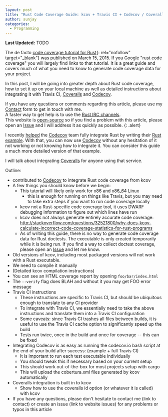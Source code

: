 ```yaml
---
layout: post
title: "Rust Code Coverage Guide: kcov + Travis CI + Codecov / Coveralls"
author: sunjay
categories:
  - Programming
---
```


**Last Updated:** TODO

The de facto [code coverage tutorial for Rust][old-tutorial]{: rel="nofollow" target="_blank"} was published
on March 15, 2015. If you Google "rust code coverage" you will largely find
links to that tutorial. It is a great guide and covers much of what you
need to know to generate code coverage data for your project.

In this post, I will be going into greater depth about Rust code coverage,
how to set it up on your local machine as well as detailed instructions
about integrating it with Travis CI, [Coveralls][coveralls] and [Codecov][codecov].

If you have any questions or comments regarding this article, please use my [Contact][contact] form to get in touch with me.<br />
A faster way to get help is to use the [Rust IRC channels][rust-irc].<br />
This website is [open-source][website-source] so if you find a problem with this article, please open an [Issue][website-issues] and I will address it as quickly as possible.
{: .alert}

I recently [helped][codecov-rust-pr] the [Codecov][codecov] team fully
integrate Rust by writing their [Rust example][codecov-example-rust].
With that, you can now use [Codecov][codecov] without any hesitation of it
not working or not knowing how to integrate it. You can consider this guide a much more detailed version of that example.

I will talk about integrating [Coveralls][coveralls] for anyone using
that service.


Outline:

- contributed to [Codecov][codecov] to integrate Rust code coverage from kcov
- A few things you should know before we begin:
    - This tutorial will likely only work for x86 and x86_64 Linux
        - this is enough for running on things like Travis, but you may need to take extra steps if you want to run code coverage locally
    - kcov not a Rust-specific code coverage tool, it uses DWARF debugging
      information to figure out which lines have run
    - kcov does not always generate entirely accurate code coverage: http://stackoverflow.com/questions/32521800/why-does-kcov-calculate-incorrect-code-coverage-statistics-for-rust-programs
    - As of writing this guide, there is no way to generate code coverage data for Rust doctests. The executable is only created temporarily while it is being run. If you find a way to collect doctest coverage, please open an [Issue][website-issues] and let me know.
- Old versions of kcov, including most packaged versions will not work with
  a Rust executable.
- We need to compile it manually
- (Detailed kcov compilation instructions)
- You can see an HTML coverage report by opening `foo/bar/index.html`
- The `--verify` flag does BLAH and without it you may get FOO error message
- Travis CI instructions
    - These instructions are specific to Travis CI, but should be ubiquitous enough to translate to any CI provider
    - To integrate with Travis CI, we essentially need to take the above instructions and translate them into a Travis CI configuration
    - Some caveats: since Travis CI trashes all files between builds, it is useful to use the Travis CI cache option to significantly speed up the build
    - Tests run twice, once in the build and once for coverage -- this can be fixed
- Integrating Codecov is as easy as running the codecov.io bash script at the end of your build after success: (example + full Travis CI)
    - It is important to run each test executable individually
    - You should tweak this if necessary based on your current setup
    - This should work out-of-the-box for most projects setup with cargo
    - This will upload the cobertura.xml files generated by kcov automatically
- Coveralls integration is built in to kcov
    - Show how to use the coveralls id option (or whatever it is called) with kcov
- If you have any questions, please don't hesitate to contact me (link to contact) or create an issue (link to website issues) for any problems or typos in this article


[old-tutorial]: https://users.rust-lang.org/t/tutorial-how-to-collect-test-coverages-for-rust-project/650
[contact]: /contact
[rust-irc]: https://www.rust-lang.org/community.html#irc-channels
[website-source]: https://github.com/sunjay/sunjay.github.io
[website-issues]: https://github.com/sunjay/sunjay.github.io/issues
[codecov]: https://codecov.io/
[codecov-rust-pr]: https://github.com/codecov/example-rust/pull/1
[codecov-example-rust]: https://github.com/codecov/example-rust
[coveralls]: https://coveralls.io/

